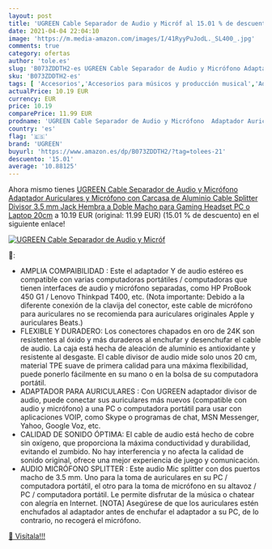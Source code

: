 ```yaml
---
layout: post
title: 'UGREEN Cable Separador de Audio y Micróf al 15.01 % de descuento'
date: 2021-04-04 22:04:10
image: 'https://m.media-amazon.com/images/I/41RyyPuJodL._SL400_.jpg'
comments: true
category: ofertas
author: 'tole.es'
slug: 'B073ZDDTH2-es UGREEN Cable Separador de Audio y Micrófono Adaptador...'
sku: 'B073ZDDTH2-es'
tags: [ 'Accesorios','Accesorios para músicos y producción musical','Adaptadores','Cables multicore','Cables y conectores para producción musical e instrumentos musicales','Informática','Instrumentos musicales','auriculares','ugreen', ]
actualPrice: 10.19 EUR
currency: EUR
price: 10.19
comparePrice: 11.99 EUR
prodname: 'UGREEN Cable Separador de Audio y Micrófono  Adaptador Auriculares y Micrófono con Carcasa de Aluminio  Cable Splitter Divisor 3.5 mm Jack Hembra a Doble Macho  para Gaming Headset  PC o Laptop  20cm'
country: 'es'
flag: '🇪🇸'
brand: 'UGREEN'
buyurl: 'https://www.amazon.es/dp/B073ZDDTH2/?tag=tolees-21'
descuento: '15.01'
average: '10.88125'
---
```


Ahora mismo tienes [UGREEN Cable Separador de Audio y Micrófono  Adaptador Auriculares y Micrófono con Carcasa de Aluminio  Cable Splitter Divisor 3.5 mm Jack Hembra a Doble Macho  para Gaming Headset  PC o Laptop  20cm](https://www.amazon.es/dp/B073ZDDTH2/?tag=tolees-21) a 10.19 EUR (original: 11.99 EUR) (15.01 %  de descuento) en el siguiente enlace!

[![UGREEN Cable Separador de Audio y Micróf](https://m.media-amazon.com/images/I/41RyyPuJodL._SL400_.jpg)](https://www.amazon.es/dp/B073ZDDTH2/?tag=tolees-21)

🔎:

- AMPLIA COMPAIBILIDAD : Este el adaptador Y de audio estéreo es compatible con varias computadoras portátiles / computadoras que tienen interfaces de audio y micrófono separadas, como HP ProBook 450 G1 / Lenovo Thinkpad T400, etc. (Nota importante: Debido a la diferente conexión de la clavija del conector, este cable de micrófono para auriculares no se recomienda para auriculares originales Apple y auriculares Beats.)
- FLEXIBLE Y DURADERO: Los conectores chapados en oro de 24K son resistentes al óxido y más duraderos al enchufar y desenchufar el cable de audio. La caja está hecha de aleación de aluminio es antioxidante y resistente al desgaste. El cable divisor de audio mide solo unos 20 cm, material TPE suave de primera calidad para una máxima flexibilidad, puede ponerlo fácilmente en su mano o en la bolsa de su computadora portátil.
- ADAPTADOR PARA AURICULARES : Con UGREEN adaptador divisor de audio, puede conectar sus auriculares más nuevos (compatible con audio y micrófono) a una PC o computadora portátil para usar con aplicaciones VOIP, como Skype o programas de chat, MSN Messenger, Yahoo, Google Voz, etc.
- CALIDAD DE SONIDO ÓPTIMA: El cable de audio está hecho de cobre sin oxígeno, que proporciona la máxima conductividad y durabilidad, evitando el zumbido. No hay interferencia y no afecta la calidad de sonido original, ofrece una mejor experiencia de juego y comunicación.
- AUDIO MICRÓFONO SPLITTER : Este audio Mic splitter con dos puertos macho de 3.5 mm. Uno para la toma de auriculares en su PC / computadora portátil, el otro para la toma de micrófono en su altavoz / PC / computadora portátil. Le permite disfrutar de la música o chatear con alegría en Internet. [NOTA] Asegúrese de que los auriculares estén enchufados al adaptador antes de enchufar el adaptador a su PC, de lo contrario, no recogerá el micrófono.

[🛒 Visítala!!!](https://www.amazon.es/dp/B073ZDDTH2/?tag=tolees-21)
